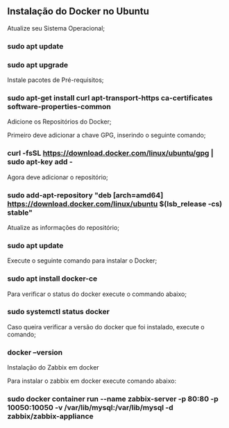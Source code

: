 ## Instalação do Docker no Ubuntu

Atualize seu Sistema Operacional;

### sudo apt update

### sudo apt upgrade

Instale pacotes de Pré-requisitos;

### sudo apt-get install  curl apt-transport-https ca-certificates software-properties-common

Adicione os Repositórios do Docker;

Primeiro deve adicionar a chave GPG, inserindo o seguinte comando;

### curl -fsSL https://download.docker.com/linux/ubuntu/gpg | sudo apt-key add -

Agora deve adicionar o repositório;

### sudo add-apt-repository "deb [arch=amd64] https://download.docker.com/linux/ubuntu $(lsb_release -cs) stable"

Atualize as informações do repositório;

### sudo apt update

Execute o seguinte comando para instalar o Docker;

### sudo apt install docker-ce

Para verificar o status do docker execute o commando abaixo;

### sudo systemctl status docker

Caso queira verificar a versão do docker que foi instalado, execute o comando;

### docker –version


Instalação do Zabbix em docker

Para instalar o zabbix em docker execute comando abaixo:

### sudo docker container run --name zabbix-server -p 80:80 -p 10050:10050 -v /var/lib/mysql:/var/lib/mysql -d zabbix/zabbix-appliance

